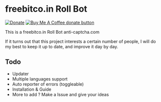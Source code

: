 # freebitco.in Roll Bot
[![Donate](https://img.shields.io/badge/Donate-PayPal-green.svg)](https://www.paypal.com/donate?hosted_button_id=45HCRWADKXT6Q)
<span class="badge-buymeacoffee">
<a href="https://ko-fi.com/zalati" title="Donate to this project using Buy Me A Coffee"><img src="https://img.shields.io/badge/buy%20me%20a%20coffee-donate-yellow.svg" alt="Buy Me A Coffee donate button" /></a>
</span>

This is a freebitco.in Roll Bot anti-captcha.com

If it turns out that this project interests a certain number of people, I will do my best to keep it up to date, and improve it day by day.

## Todo

- Updater
- Multiple languages support
- Auto reporter of errors (toggleable)
- Installation & Guide
- More to add ? Make a Issue and give your ideas
